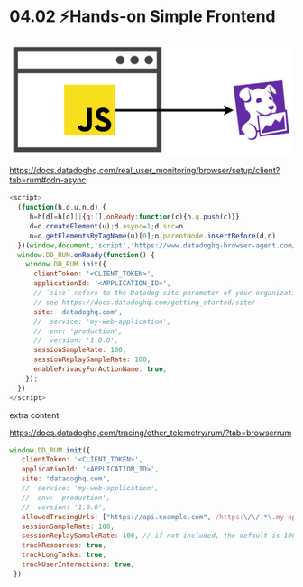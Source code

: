 
# 04.02 ⚡Hands-on Simple Frontend

![](../imgs/6c11decad6c54b3eb90b39139d8505b5.png)

https://docs.datadoghq.com/real_user_monitoring/browser/setup/client?tab=rum#cdn-async
```js
<script>
  (function(h,o,u,n,d) {
     h=h[d]=h[d]||{q:[],onReady:function(c){h.q.push(c)}}
     d=o.createElement(u);d.async=1;d.src=n
     n=o.getElementsByTagName(u)[0];n.parentNode.insertBefore(d,n)
  })(window,document,'script','https://www.datadoghq-browser-agent.com/us1/v6/datadog-rum.js','DD_RUM')
  window.DD_RUM.onReady(function() {
    window.DD_RUM.init({
      clientToken: '<CLIENT_TOKEN>',
      applicationId: '<APPLICATION_ID>',
      // `site` refers to the Datadog site parameter of your organization
      // see https://docs.datadoghq.com/getting_started/site/
      site: 'datadoghq.com',
      //  service: 'my-web-application',
      //  env: 'production',
      //  version: '1.0.0',
      sessionSampleRate: 100,
      sessionReplaySampleRate: 100,
      enablePrivacyForActionName: true,
    });
  })
</script>
```

extra content

https://docs.datadoghq.com/tracing/other_telemetry/rum/?tab=browserrum

```js
window.DD_RUM.init({
   clientToken: '<CLIENT_TOKEN>',
   applicationId: '<APPLICATION_ID>',
   site: 'datadoghq.com',
   //  service: 'my-web-application',
   //  env: 'production',
   //  version: '1.0.0',
   allowedTracingUrls: ["https://api.example.com", /https:\/\/.*\.my-api-domain\.com/, (url) => url.startsWith("https://api.example.com")],
   sessionSampleRate: 100,
   sessionReplaySampleRate: 100, // if not included, the default is 100
   trackResources: true,
   trackLongTasks: true,
   trackUserInteractions: true,
 })
```

